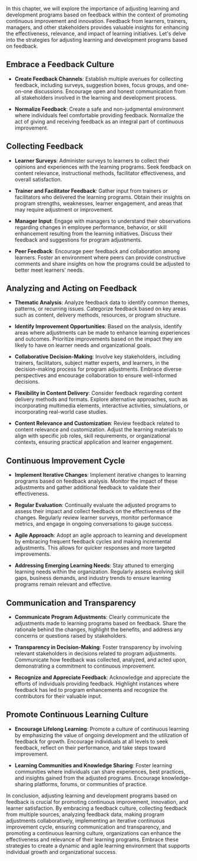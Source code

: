
In this chapter, we will explore the importance of adjusting learning and development programs based on feedback within the context of promoting continuous improvement and innovation. Feedback from learners, trainers, managers, and other stakeholders provides valuable insights for enhancing the effectiveness, relevance, and impact of learning initiatives. Let's delve into the strategies for adjusting learning and development programs based on feedback.

Embrace a Feedback Culture
--------------------------

* **Create Feedback Channels**: Establish multiple avenues for collecting feedback, including surveys, suggestion boxes, focus groups, and one-on-one discussions. Encourage open and honest communication from all stakeholders involved in the learning and development process.

* **Normalize Feedback**: Create a safe and non-judgmental environment where individuals feel comfortable providing feedback. Normalize the act of giving and receiving feedback as an integral part of continuous improvement.

Collecting Feedback
-------------------

* **Learner Surveys**: Administer surveys to learners to collect their opinions and experiences with the learning programs. Seek feedback on content relevance, instructional methods, facilitator effectiveness, and overall satisfaction.

* **Trainer and Facilitator Feedback**: Gather input from trainers or facilitators who delivered the learning programs. Obtain their insights on program strengths, weaknesses, learner engagement, and areas that may require adjustment or improvement.

* **Manager Input**: Engage with managers to understand their observations regarding changes in employee performance, behavior, or skill enhancement resulting from the learning initiatives. Discuss their feedback and suggestions for program adjustments.

* **Peer Feedback**: Encourage peer feedback and collaboration among learners. Foster an environment where peers can provide constructive comments and share insights on how the programs could be adjusted to better meet learners' needs.

Analyzing and Acting on Feedback
--------------------------------

* **Thematic Analysis**: Analyze feedback data to identify common themes, patterns, or recurring issues. Categorize feedback based on key areas such as content, delivery methods, resources, or program structure.

* **Identify Improvement Opportunities**: Based on the analysis, identify areas where adjustments can be made to enhance learning experiences and outcomes. Prioritize improvements based on the impact they are likely to have on learner needs and organizational goals.

* **Collaborative Decision-Making**: Involve key stakeholders, including trainers, facilitators, subject matter experts, and learners, in the decision-making process for program adjustments. Embrace diverse perspectives and encourage collaboration to ensure well-informed decisions.

* **Flexibility in Content Delivery**: Consider feedback regarding content delivery methods and formats. Explore alternative approaches, such as incorporating multimedia elements, interactive activities, simulations, or incorporating real-world case studies.

* **Content Relevance and Customization**: Review feedback related to content relevance and customization. Adjust the learning materials to align with specific job roles, skill requirements, or organizational contexts, ensuring practical application and learner engagement.

Continuous Improvement Cycle
----------------------------

* **Implement Iterative Changes**: Implement iterative changes to learning programs based on feedback analysis. Monitor the impact of these adjustments and gather additional feedback to validate their effectiveness.

* **Regular Evaluation**: Continually evaluate the adjusted programs to assess their impact and collect feedback on the effectiveness of the changes. Regularly review learner surveys, monitor performance metrics, and engage in ongoing conversations to gauge success.

* **Agile Approach**: Adopt an agile approach to learning and development by embracing frequent feedback cycles and making incremental adjustments. This allows for quicker responses and more targeted improvements.

* **Addressing Emerging Learning Needs**: Stay attuned to emerging learning needs within the organization. Regularly assess evolving skill gaps, business demands, and industry trends to ensure learning programs remain relevant and effective.

Communication and Transparency
------------------------------

* **Communicate Program Adjustments**: Clearly communicate the adjustments made to learning programs based on feedback. Share the rationale behind the changes, highlight the benefits, and address any concerns or questions raised by stakeholders.

* **Transparency in Decision-Making**: Foster transparency by involving relevant stakeholders in decisions related to program adjustments. Communicate how feedback was collected, analyzed, and acted upon, demonstrating a commitment to continuous improvement.

* **Recognize and Appreciate Feedback**: Acknowledge and appreciate the efforts of individuals providing feedback. Highlight instances where feedback has led to program enhancements and recognize the contributors for their valuable input.

Promote Continuous Learning Culture
-----------------------------------

* **Encourage Lifelong Learning**: Promote a culture of continuous learning by emphasizing the value of ongoing development and the utilization of feedback for growth. Encourage individuals at all levels to seek feedback, reflect on their performance, and take steps toward improvement.

* **Learning Communities and Knowledge Sharing**: Foster learning communities where individuals can share experiences, best practices, and insights gained from the adjusted programs. Encourage knowledge-sharing platforms, forums, or communities of practice.

In conclusion, adjusting learning and development programs based on feedback is crucial for promoting continuous improvement, innovation, and learner satisfaction. By embracing a feedback culture, collecting feedback from multiple sources, analyzing feedback data, making program adjustments collaboratively, implementing an iterative continuous improvement cycle, ensuring communication and transparency, and promoting a continuous learning culture, organizations can enhance the effectiveness and relevance of their learning programs. Embrace these strategies to create a dynamic and agile learning environment that supports individual growth and organizational success.
